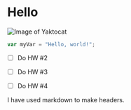 # Hello

![Image of Yaktocat](https://octodex.github.com/images/yaktocat.png)

``` javascript
var myVar = "Hello, world!";
```

- [ ] Do HW #2
- [ ] Do HW #3
- [ ] Do HW #4










I have used markdown to make headers.



